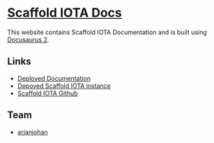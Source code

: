 # [Scaffold IOTA Docs](https://scaffold-iota-docs.vercel.app/)

This website contains Scaffold IOTA Documentation and is built using [Docusaurus 2](https://docusaurus.io/).

## Links

- [Deployed Documentation](https://scaffold-iota-docs.vercel.app/)
- [Depoyed Scaffold IOTA instance](https://scaffold-iota.vercel.app/)
- [Scaffold IOTA Github](https://github.com/arjanjohan/scaffold-iota)

## Team

- [arjanjohan](https://x.com/arjanjohan/)

